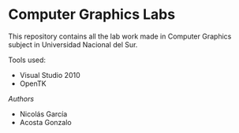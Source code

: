 Computer Graphics Labs
======================

This repository contains all the lab work made in Computer Graphics subject in Universidad Nacional del Sur.

Tools used:
  - Visual Studio 2010
  - OpenTK

*Authors*
  - Nicolás García
  - Acosta Gonzalo
